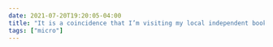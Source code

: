 ```yaml
---
date: 2021-07-20T19:20:05-04:00
title: "It is a coincidence that I’m visiting my local independent bookstore the same day Bezos went to space, but it’s a happy one."
tags: ["micro"]
---
```


